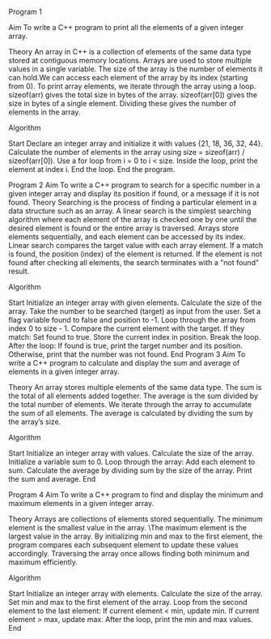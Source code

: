 Program 1

Aim
To write a C++ program to print all the elements of a given integer array.

Theory
An array in C++ is a collection of elements of the same data type stored at contiguous memory locations. Arrays are used to store multiple values in a single variable.
The size of the array is the number of elements it can hold.We can access each element of the array by its index (starting from 0).
To print array elements, we iterate through the array using a loop.
sizeof(arr) gives the total size in bytes of the array.
sizeof(arr[0]) gives the size in bytes of a single element.
Dividing these gives the number of elements in the array.

Algorithm

Start
Declare an integer array and initialize it with values {21, 18, 36, 32, 44}.
Calculate the number of elements in the array using size = sizeof(arr) / sizeof(arr[0]).
Use a for loop from i = 0 to i < size.
Inside the loop, print the element at index i.
End the loop.
End the program.

Program 2
Aim
To write a C++ program to search for a specific number in a given integer array and display its position if found, or a message if it is not found.
Theory
Searching is the process of finding a particular element in a data structure such as an array. A linear search is the simplest searching algorithm where each element of the array is checked one by one until the desired element is found or the entire array is traversed.
Arrays store elements sequentially, and each element can be accessed by its index.
Linear search compares the target value with each array element.
If a match is found, the position (index) of the element is returned.
If the element is not found after checking all elements, the search terminates with a "not found" result.

Algorithm

Start
Initialize an integer array with given elements.
Calculate the size of the array.
Take the number to be searched (target) as input from the user.
Set a flag variable found to false and position to -1.
Loop through the array from index 0 to size - 1.
Compare the current element with the target.
If they match:
Set found to true.
Store the current index in position.
Break the loop.
After the loop:
If found is true, print the target number and its position.
Otherwise, print that the number was not found.
End
Program 3
Aim
To write a C++ program to calculate and display the sum and average of elements in a given integer array.

Theory
An array stores multiple elements of the same data type.
The sum is the total of all elements added together.
The average is the sum divided by the total number of elements.
We iterate through the array to accumulate the sum of all elements.
The average is calculated by dividing the sum by the array’s size.

Algorithm

Start
Initialize an integer array with values.
Calculate the size of the array.
Initialize a variable sum to 0.
Loop through the array:
Add each element to sum.
Calculate the average by dividing sum by the size of the array.
Print the sum and average.
End

Program 4
Aim
To write a C++ program to find and display the minimum and maximum elements in a given integer array.

Theory
Arrays are collections of elements stored sequentially.
The minimum element is the smallest value in the array.
\The maximum element is the largest value in the array.
By initializing min and max to the first element, the program compares each subsequent element to update these values accordingly.
Traversing the array once allows finding both minimum and maximum efficiently.

Algorithm

Start
Initialize an integer array with elements.
Calculate the size of the array.
Set min and max to the first element of the array.
Loop from the second element to the last element:
If current element < min, update min.
If current element > max, update max.
After the loop, print the min and max values.
End


